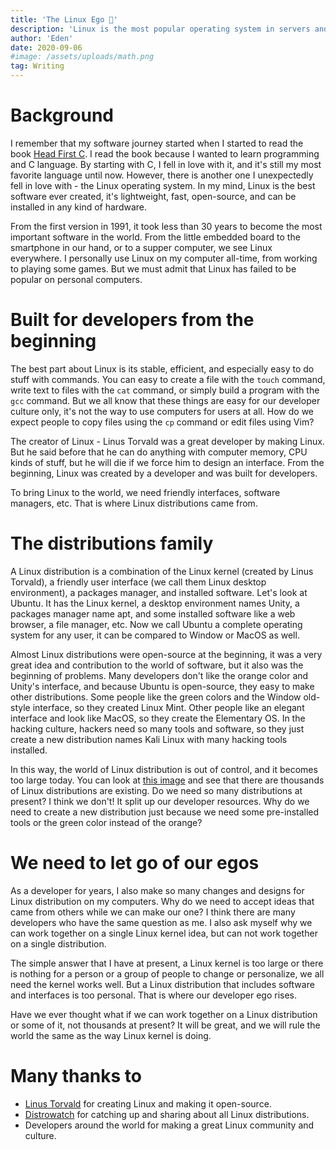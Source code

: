 ```yaml
---
title: 'The Linux Ego 🐧'
description: 'Linux is the most popular operating system in servers and embedded systems. But why was not it popular in the personal computer sector?'
author: 'Eden'
date: 2020-09-06
#image: /assets/uploads/math.png
tag: Writing
---
```


# Background

I remember that my software journey started when I started to read the book [Head First C](https://www.oreilly.com/library/view/head-first-c/9781449335649/).
I read the book because I wanted to learn programming and C language.
By starting with C, I fell in love with it, and it's still my most favorite language until now.
However, there is another one I unexpectedly fell in love with - the Linux operating system.
In my mind, Linux is the best software ever created, it's lightweight, fast, open-source, and can be installed in any kind of hardware.

From the first version in 1991, it took less than 30 years to become the most important software in the world.
From the little embedded board to the smartphone in our hand, or to a supper computer, we see Linux everywhere.
I personally use Linux on my computer all-time, from working to playing some games.
But we must admit that Linux has failed to be popular on personal computers.

# Built for developers from the beginning

The best part about Linux is its stable, efficient, and especially easy to do stuff with commands.
You can easy to create a file with the `touch` command, write text to files with the `cat` command,
or simply build a program with the `gcc` command.
But we all know that these things are easy for our developer culture only, it's not the way to use computers for users at all.
How do we expect people to copy files using the `cp` command or edit files using Vim?

The creator of Linux - Linus Torvald was a great developer by making Linux.
But he said before that he can do anything with computer memory, CPU kinds of stuff, but he will die if we force him to design an interface.
From the beginning, Linux was created by a developer and was built for developers.

To bring Linux to the world, we need friendly interfaces, software managers, etc. That is where Linux distributions came from.

# The distributions family

A Linux distribution is a combination of the Linux kernel (created by Linus Torvald),
a friendly user interface (we call them Linux desktop environment), a packages manager, and installed software.
Let's look at Ubuntu. It has the Linux kernel, a desktop environment names Unity, a packages manager name apt,
and some installed software like a web browser, a file manager, etc.
Now we call Ubuntu a complete operating system for any user, it can be compared to Window or MacOS as well.

Almost Linux distributions were open-source at the beginning, it was a very great idea and contribution to the world of software, but it also was the beginning of problems.
Many developers don't like the orange color and Unity's interface, and because Ubuntu is open-source, they easy to make other distributions.
Some people like the green colors and the Window old-style interface, so they created Linux Mint.
Other people like an elegant interface and look like MacOS, so they create the Elementary OS.
In the hacking culture, hackers need so many tools and software, so they just create a new distribution names Kali Linux with many hacking tools installed.

In this way, the world of Linux distribution is out of control, and it becomes too large today.
You can look at [this image](https://distrowatch.com/images/other/distro-family-tree.png) and see that there are thousands of Linux distributions are existing.
Do we need so many distributions at present? I think we don't! It split up our developer resources.
Why do we need to create a new distribution just because we need some pre-installed tools or the green color instead of the orange?

# We need to let go of our egos

As a developer for years, I also make so many changes and designs for Linux distribution on my computers.
Why do we need to accept ideas that came from others while we can make our one?
I think there are many developers who have the same question as me.
I also ask myself why we can work together on a single Linux kernel idea, but can not work together on a single distribution.

The simple answer that I have at present, a Linux kernel is too large or there is nothing for a person or a group of people to change or personalize, we all need the kernel works well.
But a Linux distribution that includes software and interfaces is too personal. That is where our developer ego rises.

Have we ever thought what if we can work together on a Linux distribution or some of it, not thousands at present?
It will be great, and we will rule the world the same as the way Linux kernel is doing.

# Many thanks to

- [Linus Torvald](https://github.com/torvalds) for creating Linux and making it open-source.
- [Distrowatch](https://distrowatch.com/dwres.php?resource=family-tree) for catching up and sharing about all Linux distributions.
- Developers around the world for making a great Linux community and culture.
